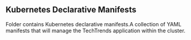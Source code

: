 ## Kubernetes Declarative Manifests 

Folder contains Kubernetes declarative manifests.A collection of YAML manifests that will manage the TechTrends application within the cluster.
